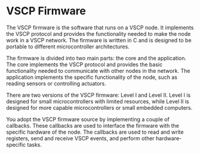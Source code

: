 # VSCP Firmware

The VSCP firmware is the software that runs on a VSCP node. It implements the VSCP protocol and provides the functionality needed to make the node work in a VSCP network. The firmware is written in C and is designed to be portable to different microcontroller architectures.

The firmware is divided into two main parts: the core and the application. The core implements the VSCP protocol and provides the basic functionality needed to communicate with other nodes in the network. The application implements the specific functionality of the node, such as reading sensors or controlling actuators.

There are two versions of the VSCP firmware: Level I and Level II. Level I is designed for small microcontrollers with limited resources, while Level II is designed for more capable microcontrollers or small embedded computers.

You adopt the VSCP firmware source by implementing a couple of callbacks. These callbacks are used to interface the firmware with the specific hardware of the node. The callbacks are used to read and write registers, send and receive VSCP events, and perform other hardware-specific tasks.

